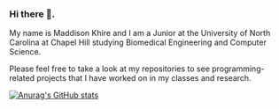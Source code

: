 ### Hi there 👋. 

My name is Maddison Khire and I am a Junior at the University of North Carolina at Chapel Hill studying Biomedical Engineering and Computer Science.

Please feel free to take a look at my repositories to see programming-related projects that I have worked on in my classes and research.

[![Anurag's GitHub stats](https://github-readme-stats.vercel.app/api?username=MaddisonK)](https://github.com/anuraghazra/github-readme-stats)

<!--
**MaddisonK/MaddisonK** is a ✨ _special_ ✨ repository because its `README.md` (this file) appears on your GitHub profile.

Here are some ideas to get you started:

- 🔭 I’m currently working on ...
- 🌱 I’m currently learning ...
- 👯 I’m looking to collaborate on ...
- 🤔 I’m looking for help with ...
- 💬 Ask me about ...
- 📫 How to reach me: ...
- 😄 Pronouns: ...
- ⚡ Fun fact: ...
-->
